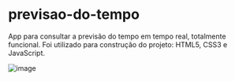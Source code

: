 # previsao-do-tempo
 App para consultar a previsão do tempo em tempo real, totalmente funcional. Foi utilizado para construção do projeto: HTML5, CSS3 e JavaScript.

![image](https://github.com/thiagocainelli/previsao-do-tempo/assets/100229947/a6f2be17-bf6a-4722-ad68-b309e2c510c8)

